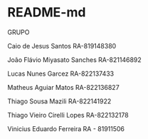 # README-md
GRUPO

Caio de Jesus Santos RA-819148380

João Flávio Miyasato Sanches RA-821146892 

Lucas Nunes Garcez RA-822137433

Matheus Aguiar Matos RA-822136827

Thiago Sousa Mazili RA-822141922

Thiago Vieiro Cirelli Lopes RA-822132178

Vinicius Eduardo Ferreira RA - 81911506


